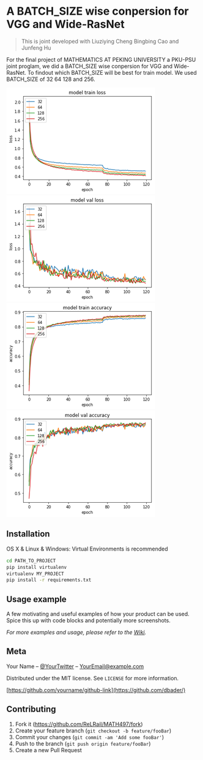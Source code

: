 # A BATCH_SIZE wise conpersion for VGG and Wide-RasNet
> This is joint developed with Liuziying Cheng Bingbing Cao and Junfeng Hu

For the final project of MATHEMATICS AT PEKING UNIVERSITY a PKU-PSU joint proglam, we did a BATCH_SIZE wise conpersion for VGG and Wide-RasNet. To findout which BATCH_SIZE will be best for train model. We used BATCH_SIZE of 32 64 128 and 256.

![](/img/vgg_train_loss.png)
![](/img/vgg_test_loss.png)
![](/img/vgg_train_acc.png)
![](/img/vgg_test_acc.png)

## Installation

OS X & Linux & Windows:
Virtual Environments is recommended

```sh
cd PATH_TO_PROJECT
pip install virtualenv
virtualenv MY_PROJECT
pip install -r requirements.txt
```

## Usage example

A few motivating and useful examples of how your product can be used. Spice this up with code blocks and potentially more screenshots.

_For more examples and usage, please refer to the [Wiki][wiki]._


## Meta

Your Name – [@YourTwitter](https://twitter.com/dbader_org) – YourEmail@example.com

Distributed under the MIT license. See ``LICENSE`` for more information.

[https://github.com/yourname/github-link](https://github.com/dbader/)

## Contributing

1. Fork it (<https://github.com/ReLRail/MATH497/fork>)
2. Create your feature branch (`git checkout -b feature/fooBar`)
3. Commit your changes (`git commit -am 'Add some fooBar'`)
4. Push to the branch (`git push origin feature/fooBar`)
5. Create a new Pull Request

<!-- Markdown link & img dfn's -->
[npm-image]: https://img.shields.io/npm/v/datadog-metrics.svg?style=flat-square
[npm-url]: https://npmjs.org/package/datadog-metrics
[npm-downloads]: https://img.shields.io/npm/dm/datadog-metrics.svg?style=flat-square
[travis-image]: https://img.shields.io/travis/dbader/node-datadog-metrics/master.svg?style=flat-square
[travis-url]: https://travis-ci.org/dbader/node-datadog-metrics
[wiki]: https://github.com/yourname/yourproject/wiki
